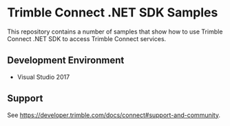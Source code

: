 # Trimble Connect .NET SDK Samples

This repository contains a number of samples that show how to use Trimble Connect .NET SDK to access Trimble Connect services.

## Development Environment

* Visual Studio 2017

## Support

See https://developer.trimble.com/docs/connect#support-and-community.